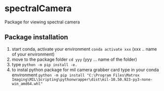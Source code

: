 # spectralCamera
Package for viewing spectral camera 

## Package installation
1. start conda, activate your environment `conda activate xxx` (xxx .. name of your environment)
2. move to the package folder `cd yyy` (yyy ... name of the folder)
3. type `python -m pip install -e.`
4. to instal python package for mil camera grabber card type in your conda environment `python -m pip install "C:\Program Files\Matrox Imaging\MIL\Scripting\pythonwrapper\dist\mil-10.50.923-py3-none-win_amd64.whl"` 
